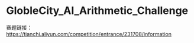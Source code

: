 # GlobleCity_AI_Arithmetic_Challenge


赛题链接： https://tianchi.aliyun.com/competition/entrance/231708/information